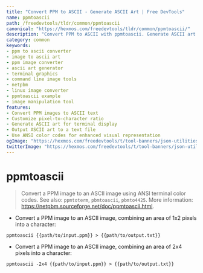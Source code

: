 ```yaml
---
title: "Convert PPM to ASCII - Generate ASCII Art | Free DevTools"
name: ppmtoascii
path: /freedevtools/tldr/common/ppmtoascii
canonical: "https://hexmos.com/freedevtools/tldr/common/ppmtoascii/"
description: "Convert PPM to ASCII with ppmtoascii. Generate ASCII art from images using ANSI terminal color codes. Free online tool, no registration required."
category: common
keywords:
- ppm to ascii converter
- image to ascii art
- ppm image converter
- ascii art generator
- terminal graphics
- command line image tools
- netpbm
- linux image converter
- ppmtoascii example
- image manipulation tool
features:
- Convert PPM images to ASCII text
- Customize pixel-to-character ratio
- Generate ASCII art for terminal display
- Output ASCII art to a text file
- Use ANSI color codes for enhanced visual representation
ogImage: "https://hexmos.com/freedevtools/t/tool-banners/json-utilities-banner.png"
twitterImage: "https://hexmos.com/freedevtools/t/tool-banners/json-utilities-banner.png"
---
```


# ppmtoascii

> Convert a PPM image to an ASCII image using ANSI terminal color codes.
> See also: `ppmtoterm`, `pbmtoascii`, `pbmto4425`.
> More information: <https://netpbm.sourceforge.net/doc/ppmtoascii.html>.

- Convert a PPM image to an ASCII image, combining an area of 1x2 pixels into a character:

`ppmtoascii {{path/to/input.ppm}} > {{path/to/output.txt}}`

- Convert a PPM image to an ASCII image, combining an area of 2x4 pixels into a character:

`ppmtoascii -2x4 {{path/to/input.ppm}} > {{path/to/output.txt}}`
